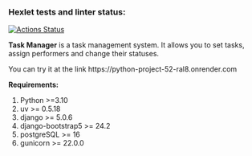### Hexlet tests and linter status:
[![Actions Status](https://github.com/vitallcore/python-project-52/actions/workflows/hexlet-check.yml/badge.svg)](https://github.com/vitallcore/python-project-52/actions)

<b>Task Manager</b> is a task management system. It allows you to set tasks, assign performers and change their statuses.
<p>You can try it at the link https://python-project-52-ral8.onrender.com</p>

<b>Requirements:</b>
1. Python >=3.10
2. uv >= 0.5.18
3. django >= 5.0.6
4. django-bootstrap5 >= 24.2
5. postgreSQL >= 16
6. gunicorn >= 22.0.0
